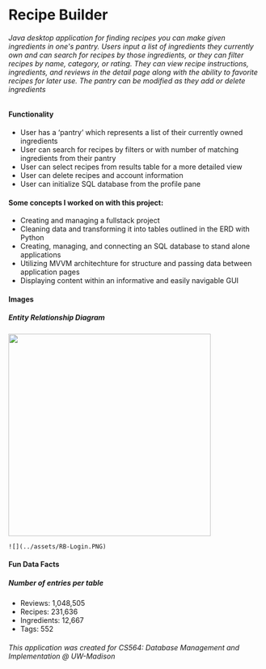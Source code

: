 <h1>Recipe Builder</h1>
<h6>Java desktop application for finding recipes you can make given ingredients in one's pantry. Users input a list of ingredients they currently own and can search for recipes by those ingredients, or they can filter recipes by name, category, or rating. They can view recipe instructions, ingredients, and reviews in the detail page along with the ability to favorite recipes for later use. The pantry can be modified as they add or delete ingredients</h6>

<div>
  <h4>Functionality</h4>
  <ul>
    <li>User has a ‘pantry’ which represents a list of their currently owned ingredients</li>
    <li>User can search for recipes by filters or with number of matching ingredients from their pantry</li>
    <li>User can select recipes from results table for a more detailed view</li>
    <li>User can delete recipes and account information</li>
    <li>User can initialize SQL database from the profile pane</li>
  </ul>
</div>

<div>
  <h4>Some concepts I worked on with this project:</h4>
  <ul>
    <li>Creating and managing a fullstack project</li>
    <li>Cleaning data and transforming it into tables outlined in the ERD with Python</li>
    <li>Creating, managing, and connecting an SQL database to stand alone applications</li>
    <li>Utilizing MVVM architechture for structure and passing data between application pages</li>
    <li>Displaying content within an informative and easily navigable GUI</li>
  </ul>
</div>

<div>
  <h4>Images</h4>
  <div display: grid>
    <div>
      <h5>Entity Relationship Diagram</h5>
      <img src="../assets/RB-ERD.PNG" width="400"></image> 
    </div>
 
    ![](../assets/RB-Login.PNG)
  </div>
  
</div>

<div>
  <h4>Fun Data Facts</h4>
  <h5>Number of entries per table</h5>
  <ul>
    <li>Reviews: 1,048,505</li>
    <li>Recipes: 231,636</li>
    <li>Ingredients: 12,667</li>
    <li>Tags: 552</li>
  </ul>
</div>

<h6>This application was created for CS564: Database Management and Implementation @ UW-Madison</h6>
